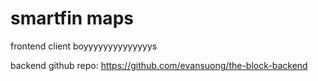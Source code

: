 # smartfin maps
frontend client boyyyyyyyyyyyyyys

backend github repo: https://github.com/evansuong/the-block-backend  
